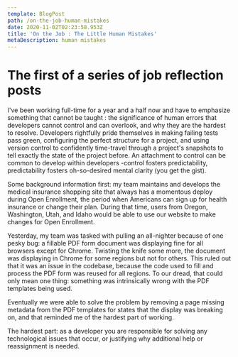 ```yaml
---
template: BlogPost
path: /on-the-job-human-mistakes
date: 2020-11-02T02:23:58.953Z
title: 'On the Job : The Little Human Mistakes'
metaDescription: human mistakes
---
```

# The first of a series of job reflection posts

I've been working full-time for a year and a half now and have to emphasize something that cannot be taught : the significance of human errors that developers cannot control and can overlook, and why they are the hardest to resolve. Developers rightfully pride themselves in making failing tests pass green, configuring the perfect structure for a project, and using version control to confidently time-travel through a project's snapshots to tell exactly the state of the project before. An attachment to control can be common to develop within developers -control fosters predictability, predictability fosters oh-so-desired mental clarity (you get the gist).

Some background information first: my team maintains and develops the medical insurance shopping site that always has a momentous deploy during Open Enrollment, the period when Americans can sign up for health insurance or change their plan. During that time, users from Oregon, Washington, Utah, and Idaho would be able to use our website to make changes for Open Enrollment.

Yesterday, my team was tasked with pulling an all-nighter because of one pesky bug: a fillable PDF form document was displaying fine for all browsers except for Chrome. Twisting the knife some more, the document was displaying in Chrome for some regions but not for others. This ruled out that it was an issue in the codebase, because the code used to fill and process the PDF form was reused for all regions. To our dread, that could only mean one thing: something was intrinsically wrong with the PDF templates being used.

Eventually we were able to solve the problem by removing a page missing metadata from the PDF templates for states that the display was breaking on, and that reminded me of the hardest part of working.

The hardest part: as a developer you are responsible for solving any technological issues that occur, or justifying why additional help or reassignment is needed.
